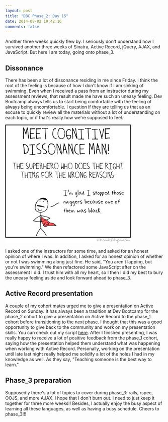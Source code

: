 ```yaml
---
layout: post
title: "DBC Phase_2: Day 15"
date: 2014-08-02 19:42:16
comments: false
---
```


Another three weeks quickly flew by. I seriously don't understand how I survived another three weeks of Sinatra, Active Record, jQuery, AJAX, and JavaScript. But here I am today, going onto phase_3.

## Dissonance

There has been a lot of dissonance residing in me since Friday. I think the root of the feeling is because of how I don't know if I am sinking of swimming. Even when I received a pass from an instructor during my assessment reviews, that result made me have such an uneasy feeling. Dev Bootcamp always tells us to start being comfortable with the feeling of always being uncomfortable. I question if they are telling us that as an excuse to quickly review all the materials without a lot of understanding on each topic, or if that's really how we're supposed to feel.

![alt text](/assets/img/dissonance.jpg "Cognitive dissonance man")

I asked one of the instructors for some time, and asked for an honest opinion of where I was. In addition, I asked for an honest opinion of whether or not I was swimming along just fine. He said, "You aren't lapping, but you're swimming." We then refactored some JavaScript after on the assessment I did. I trust him with all my heart, so I then I did my best to bury the uneasy feeling aside and look forward ahead to phase_3.

## Active Record presentation

A couple of my cohort mates urged me to give a presentation on Active Record on Sunday. It has always been a tradition at Dev Bootcamp for the phase_2 cohort to give a presentation on Active Record to the phase_1 cohort before transitioning to the next phase. I thought that this was a good opportunity to give back to the community and work on my presentation skills. You can check out my script [here](http://juliusjung.info/2014/08/02/introduction-to-active-record/). After I finished presenting, I was really happy to receive a lot of positive feedback from the phase_1 cohort, saying how the presentation helped them understand what was happening when working with Active Record. Personally, working on the presentation until late last night really helped me solidify a lot of the holes I had in my knowledge as well. As they say, "Teaching someone is the best way to learn."

## Phase_3 preparation

Supposedly there's a lot of topics to cover during phase_3: rails, rspec, OOJS, and more AJAX. I hope that I don't burn out. I need to just keep it together for three more weeks!! Besides, I actually enjoy the busy aspect of learning all these languages, as well as having a busy schedule. Cheers to phase_3!!!